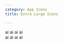 ```yaml
---
category: App Icons
title: Extra Large Icons

---
```

<div class="docs-example">
  <div>
    <span class="app-icon app-icon-xl app-icon-black">ai</span>
    <span class="app-icon app-icon-xl app-icon-blue">ai</span>
    <span class="app-icon app-icon-xl app-icon-green">ai</span>
    <span class="app-icon app-icon-xl app-icon-orange">ai</span>
  </div>
  <div>
    <span class="app-icon app-icon-xl app-icon-branded-black">ai<span class="caret"></span></span>
    <span class="app-icon app-icon-xl app-icon-branded-blue">ai<span class="caret"></span></span>
    <span class="app-icon app-icon-xl app-icon-branded-green">ai<span class="caret"></span></span>
    <span class="app-icon app-icon-xl app-icon-branded-orange">ai<span class="caret"></span></span>
  </div>
</div>
